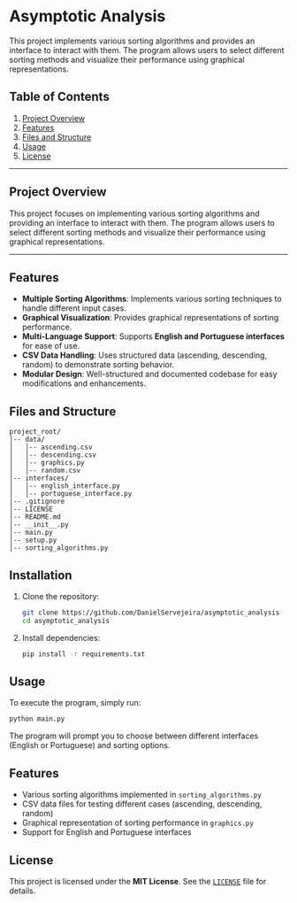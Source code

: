 # Asymptotic Analysis
This project implements various sorting algorithms and provides an interface to interact with them. The program allows users to select different sorting methods and visualize their performance using graphical representations.

## Table of Contents
1. [Project Overview](#project-overview)  
2. [Features](#features)  
3. [Files and Structure](#files-and-structure)  
4. [Usage](#usage)  
5. [License](#license)  

---

## Project Overview

This project focuses on implementing various sorting algorithms and providing an interface to interact with them. The program allows users to select different sorting methods and visualize their performance using graphical representations.

---

## Features

- **Multiple Sorting Algorithms**: Implements various sorting techniques to handle different input cases.
- **Graphical Visualization**: Provides graphical representations of sorting performance.
- **Multi-Language Support**: Supports **English and Portuguese interfaces** for ease of use.
- **CSV Data Handling**: Uses structured data (ascending, descending, random) to demonstrate sorting behavior.
- **Modular Design**: Well-structured and documented codebase for easy modifications and enhancements.

## Files and Structure

```
project_root/
│-- data/
│   │-- ascending.csv
│   │-- descending.csv
│   │-- graphics.py
│   │-- random.csv
│-- interfaces/
│   │-- english_interface.py
│   │-- portuguese_interface.py
│-- .gitignore
│-- LICENSE
│-- README.md
│-- __init__.py
│-- main.py
│-- setup.py
│-- sorting_algorithms.py
```

## Installation

1. Clone the repository:
   ```sh
   git clone https://github.com/DanielServejeira/asymptotic_analysis
   cd asymptotic_analysis
   ```

2. Install dependencies:
   ```sh
   pip install -r requirements.txt
   ```

## Usage

To execute the program, simply run:
```sh
python main.py
```

The program will prompt you to choose between different interfaces (English or Portuguese) and sorting options.

## Features

- Various sorting algorithms implemented in `sorting_algorithms.py`
- CSV data files for testing different cases (ascending, descending, random)
- Graphical representation of sorting performance in `graphics.py`
- Support for English and Portuguese interfaces

## License

This project is licensed under the **MIT License**. See the [`LICENSE`](LICENSE) file for details.
